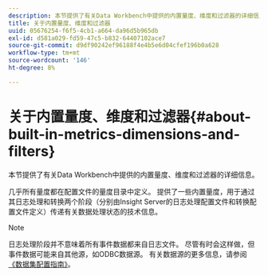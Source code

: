```yaml
---
description: 本节提供了有关Data Workbench中提供的内置量度、维度和过滤器的详细信息。
title: 关于内置量度、维度和过滤器
uuid: 05676254-f6f5-4cb1-a664-da96d5b965db
exl-id: d581a029-fd59-47c5-b832-64407102ace7
source-git-commit: d9df90242ef96188f4e4b5e6d04cfef196b0a628
workflow-type: tm+mt
source-wordcount: '146'
ht-degree: 8%

---
```


# 关于内置量度、维度和过滤器{#about-built-in-metrics-dimensions-and-filters}

本节提供了有关Data Workbench中提供的内置量度、维度和过滤器的详细信息。

几乎所有量度都在配置文件的量度目录中定义。 提供了一些内置量度，用于通过其日志处理和转换两个阶段（分别由Insight Server的日志处理配置文件和转换配置文件定义）传递有关数据处理状态的技术信息。

>[!NOTE]
>
>日志处理阶段并不意味着所有事件数据都来自日志文件。 尽管有时会这样做，但事件数据可能来自其他源，如ODBC数据源。 有关数据源的更多信息，请参阅[《数据集配置指南》](https://docs.adobe.com/content/help/en/data-workbench/using/dataset/c-dataset-constr.html)。
